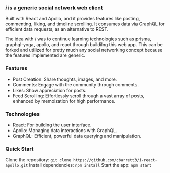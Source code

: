 ### **<i>i</i>** is a generic social network web client
Built with React and Apollo, and it provides features like posting, commenting, liking, and timeline scrolling. It consumes data via GraphQL for efficient data requests, as an alternative to REST.

The idea with <i>i</i> was to continue learning technologies such as prisma, graphql-yoga, apollo, and react through buildilng this web app. This can be forked and utilized for pretty much any social networking concept because the features implemented are generic.

### Features
- Post Creation: Share thoughts, images, and more.
- Comments: Engage with the community through comments.
- Likes: Show appreciation for posts.
- Feed Scrolling: Effortlessly scroll through a vast array of posts, enhanced by memoization for high performance.

### Technologies
- React: For building the user interface.
- Apollo: Managing data interactions with GraphQL.
- GraphQL: Efficient, powerful data querying and manipulation.

### Quick Start
Clone the repository: ``` git clone https://github.com/cbarrett3/i-react-apollo.git ```
Install dependencies: ``` npm install ```
Start the app: ``` npm start ```
